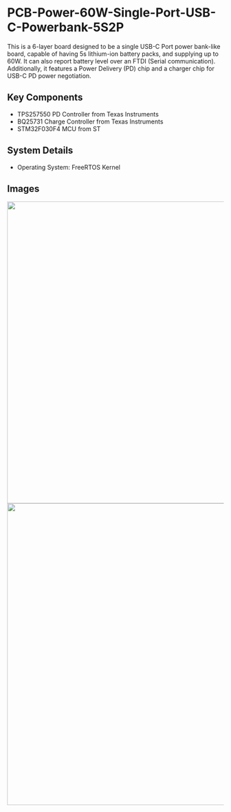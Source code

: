 # PCB-Power-60W-Single-Port-USB-C-Powerbank-5S2P

This is a 6-layer board designed to be a single USB-C Port power bank-like board, capable of having 5s lithium-ion battery packs, and supplying up to 60W. It can also report battery level over an FTDI (Serial communication). Additionally, it features a Power Delivery (PD) chip and a charger chip for USB-C PD power negotiation.

## Key Components
- TPS257550 PD Controller from Texas Instruments
- BQ25731 Charge Controller from Texas Instruments
- STM32F030F4 MCU from ST

## System Details
- Operating System: FreeRTOS Kernel

## Images

<p align='center'>
    <img src='https://user-images.githubusercontent.com/16338014/216881986-10af49a8-99d7-4047-870e-c918bf6c204b.png' width='700'>
    <img src='https://user-images.githubusercontent.com/16338014/216882013-40ec2971-13d7-4e2f-aa1f-d13dc1d679ed.png' width='700'>
</p>
